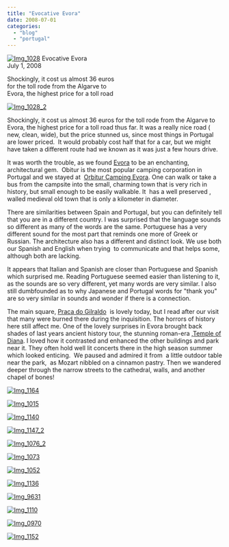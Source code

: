 ```yaml
---
title: "Evocative Evora"
date: 2008-07-01
categories: 
  - "blog"
  - "portugal"
---
```


 [![Img_1028](http://soultravelers3new.local/images/2008/07/01/img_1028.jpg "Img_1028")](https://pub-ac94b3f306b24c0dba4238943c97f2e1.r2.dev/photos/uncategorized/2008/07/01/img_1028.jpg) Evocative Evora  
July 1, 2008

Shockingly, it cost us almost 36 euros  
for the toll rode from the Algarve to  
Evora, the highest price for a toll road

<!--more-->

[![Img_1028_2](http://soultravelers3new.local/images/2008/07/01/img_1028_2.jpg "Img_1028_2")](https://pub-ac94b3f306b24c0dba4238943c97f2e1.r2.dev/photos/uncategorized/2008/07/01/img_1028_2.jpg)

Shockingly, it cost us almost 36 euros for the toll rode from the Algarve to Evora, the highest price for a toll road thus far. It was a really nice road ( new, clean, wide), but the price stunned us, since most things in Portugal are lower priced.  It would probably cost half that for a car, but we might have taken a different route had we known as it was just a few hours drive.

It was worth the trouble, as we found [Evora](http://en.wikipedia.org/wiki/Evora) to be an enchanting, architectural gem.  Obitur is the most popular camping corporation in Portugal and we stayed at  [Orbitur Camping Evora](http://www.campings.net/ficha.php?idioma2=Ingles&ficha=65). One can walk or take a bus from the campsite into the small, charming town that is very rich in history, but small enough to be easily walkable. It  has a well preserved , walled medieval old town that is only a kilometer in diameter.

There are similarities between Spain and Portugal, but you can definitely tell that you are in a different country. I was surprised that the language sounds so different as many of the words are the same. Portuguese has a very different sound for the most part that reminds one more of Greek or Russian. The architecture also has a different and distinct look. We use both our Spanish and English when trying  to communicate and that helps some, although both are lacking.

It appears that Italian and Spanish are closer than Portuguese and Spanish which surprised me. Reading Portuguese seemed easier than listening to it, as the sounds are so very different, yet many words are very similar. I also still dumbfounded as to why Japanese and Portugal words for "thank you" are so very similar in sounds and wonder if there is a connection.

The main square, [Praca do Gilraldo](http://www.virtualtourist.com/travel/Europe/Portugal/Distrito_de_Evora/Evora-288149/Things_To_Do-Evora-Praca_do_Giraldo_Main_Square-BR-1.html)  is lovely today, but I read after our visit that many were burned there during the inquisition. The horrors of history here still affect me. One of the lovely surprises in Evora brought back shades of last years ancient history tour, the stunning roman-era ,[Temple of Diana](http://www.sacred-destinations.com/portugal/evora-roman-temple.htm). I loved how it contrasted and enhanced the other buildings and park near it. They often hold well lit concerts there in the high season summer which looked enticing.  We paused and admired it from  a little outdoor table near the park,  as Mozart nibbled on a cinnamon pastry. Then we wandered deeper through the narrow streets to the cathedral, walls, and another chapel of bones!

[![Img_1164](http://soultravelers3new.local/images/2008/07/01/img_1164.jpg "Img_1164")](https://pub-ac94b3f306b24c0dba4238943c97f2e1.r2.dev/photos/uncategorized/2008/07/01/img_1164.jpg)

[![Img_1015](http://soultravelers3new.local/images/2008/07/01/img_1015.jpg "Img_1015")](https://pub-ac94b3f306b24c0dba4238943c97f2e1.r2.dev/photos/uncategorized/2008/07/01/img_1015.jpg)

[![Img_1140](http://soultravelers3new.local/images/2008/07/01/img_1140.jpg "Img_1140")](https://pub-ac94b3f306b24c0dba4238943c97f2e1.r2.dev/photos/uncategorized/2008/07/01/img_1140.jpg)

[![Img_1147_2](http://soultravelers3new.local/images/2008/07/01/img_1147_2.jpg "Img_1147_2")](https://pub-ac94b3f306b24c0dba4238943c97f2e1.r2.dev/photos/uncategorized/2008/07/01/img_1147_2.jpg)

[![Img_1076_2](http://soultravelers3new.local/images/2008/07/01/img_1076_2.jpg "Img_1076_2")](https://pub-ac94b3f306b24c0dba4238943c97f2e1.r2.dev/photos/uncategorized/2008/07/01/img_1076_2.jpg)

[![Img_1073](http://soultravelers3new.local/images/2008/07/01/img_1073.jpg "Img_1073")](https://pub-ac94b3f306b24c0dba4238943c97f2e1.r2.dev/photos/uncategorized/2008/07/01/img_1073.jpg)

[![Img_1052](http://soultravelers3new.local/images/2008/07/01/img_1052.jpg "Img_1052")](https://pub-ac94b3f306b24c0dba4238943c97f2e1.r2.dev/photos/uncategorized/2008/07/01/img_1052.jpg)

[![Img_1136](http://soultravelers3new.local/images/2008/07/01/img_1136.jpg "Img_1136")](https://pub-ac94b3f306b24c0dba4238943c97f2e1.r2.dev/photos/uncategorized/2008/07/01/img_1136.jpg)

[![Img_9631](http://soultravelers3new.local/images/2008/07/01/img_9631.jpg "Img_9631")](https://pub-ac94b3f306b24c0dba4238943c97f2e1.r2.dev/photos/uncategorized/2008/07/01/img_9631.jpg)

[![Img_1110](http://soultravelers3new.local/images/2008/07/01/img_1110.jpg "Img_1110")](https://pub-ac94b3f306b24c0dba4238943c97f2e1.r2.dev/photos/uncategorized/2008/07/01/img_1110.jpg)

[![Img_0970](http://soultravelers3new.local/images/2008/07/01/img_0970.jpg "Img_0970")](https://pub-ac94b3f306b24c0dba4238943c97f2e1.r2.dev/photos/uncategorized/2008/07/01/img_0970.jpg)

[![Img_1152](http://soultravelers3new.local/images/2008/07/01/img_1152.jpg "Img_1152")](https://pub-ac94b3f306b24c0dba4238943c97f2e1.r2.dev/photos/uncategorized/2008/07/01/img_1152.jpg)
